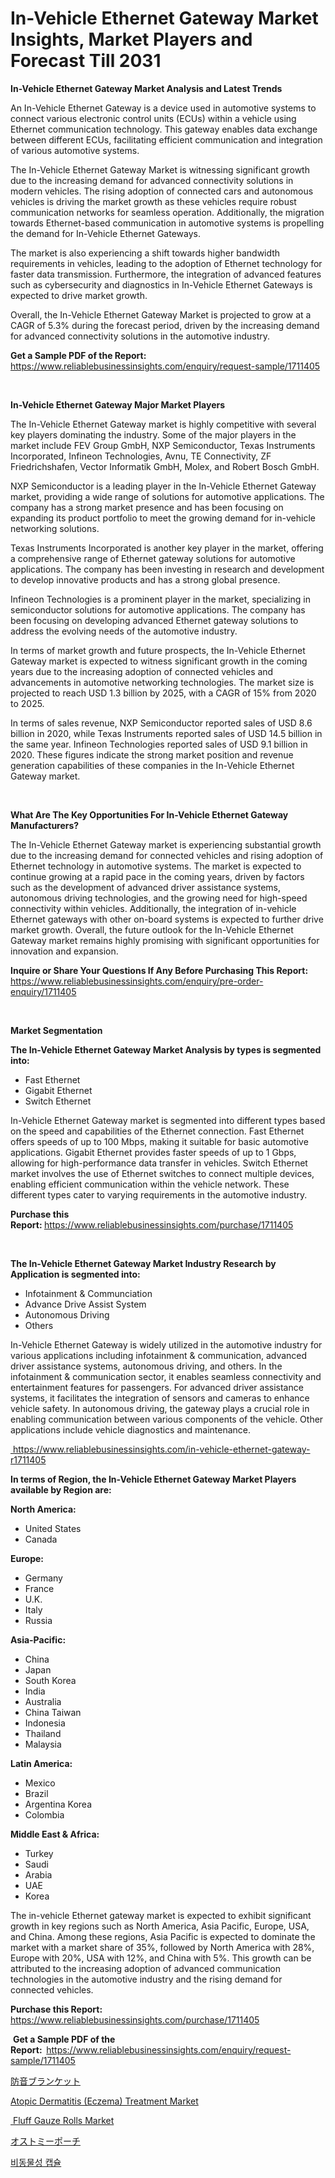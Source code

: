 <p><h1>In-Vehicle Ethernet Gateway Market Insights, Market Players and Forecast Till 2031</h1></p><p><strong>In-Vehicle Ethernet Gateway Market Analysis and Latest Trends</strong></p>
<p><p>An In-Vehicle Ethernet Gateway is a device used in automotive systems to connect various electronic control units (ECUs) within a vehicle using Ethernet communication technology. This gateway enables data exchange between different ECUs, facilitating efficient communication and integration of various automotive systems.</p><p>The In-Vehicle Ethernet Gateway Market is witnessing significant growth due to the increasing demand for advanced connectivity solutions in modern vehicles. The rising adoption of connected cars and autonomous vehicles is driving the market growth as these vehicles require robust communication networks for seamless operation. Additionally, the migration towards Ethernet-based communication in automotive systems is propelling the demand for In-Vehicle Ethernet Gateways.</p><p>The market is also experiencing a shift towards higher bandwidth requirements in vehicles, leading to the adoption of Ethernet technology for faster data transmission. Furthermore, the integration of advanced features such as cybersecurity and diagnostics in In-Vehicle Ethernet Gateways is expected to drive market growth.</p><p>Overall, the In-Vehicle Ethernet Gateway Market is projected to grow at a CAGR of 5.3% during the forecast period, driven by the increasing demand for advanced connectivity solutions in the automotive industry.</p></p>
<p><strong>Get a Sample PDF of the Report:&nbsp;</strong> <a href="https://www.reliablebusinessinsights.com/enquiry/request-sample/1711405">https://www.reliablebusinessinsights.com/enquiry/request-sample/1711405</a></p>
<p>&nbsp;</p>
<p><strong>In-Vehicle Ethernet Gateway Major Market Players</strong></p>
<p><p>The In-Vehicle Ethernet Gateway market is highly competitive with several key players dominating the industry. Some of the major players in the market include FEV Group GmbH, NXP Semiconductor, Texas Instruments Incorporated, Infineon Technologies, Avnu, TE Connectivity, ZF Friedrichshafen, Vector Informatik GmbH, Molex, and Robert Bosch GmbH.</p><p>NXP Semiconductor is a leading player in the In-Vehicle Ethernet Gateway market, providing a wide range of solutions for automotive applications. The company has a strong market presence and has been focusing on expanding its product portfolio to meet the growing demand for in-vehicle networking solutions.</p><p>Texas Instruments Incorporated is another key player in the market, offering a comprehensive range of Ethernet gateway solutions for automotive applications. The company has been investing in research and development to develop innovative products and has a strong global presence.</p><p>Infineon Technologies is a prominent player in the market, specializing in semiconductor solutions for automotive applications. The company has been focusing on developing advanced Ethernet gateway solutions to address the evolving needs of the automotive industry.</p><p>In terms of market growth and future prospects, the In-Vehicle Ethernet Gateway market is expected to witness significant growth in the coming years due to the increasing adoption of connected vehicles and advancements in automotive networking technologies. The market size is projected to reach USD 1.3 billion by 2025, with a CAGR of 15% from 2020 to 2025.</p><p>In terms of sales revenue, NXP Semiconductor reported sales of USD 8.6 billion in 2020, while Texas Instruments reported sales of USD 14.5 billion in the same year. Infineon Technologies reported sales of USD 9.1 billion in 2020. These figures indicate the strong market position and revenue generation capabilities of these companies in the In-Vehicle Ethernet Gateway market.</p></p>
<p>&nbsp;</p>
<p><strong>What Are The Key Opportunities For In-Vehicle Ethernet Gateway Manufacturers?</strong></p>
<p><p>The In-Vehicle Ethernet Gateway market is experiencing substantial growth due to the increasing demand for connected vehicles and rising adoption of Ethernet technology in automotive systems. The market is expected to continue growing at a rapid pace in the coming years, driven by factors such as the development of advanced driver assistance systems, autonomous driving technologies, and the growing need for high-speed connectivity within vehicles. Additionally, the integration of in-vehicle Ethernet gateways with other on-board systems is expected to further drive market growth. Overall, the future outlook for the In-Vehicle Ethernet Gateway market remains highly promising with significant opportunities for innovation and expansion.</p></p>
<p><strong>Inquire or Share Your Questions If Any Before Purchasing This Report:</strong> <a href="https://www.reliablebusinessinsights.com/enquiry/pre-order-enquiry/1711405">https://www.reliablebusinessinsights.com/enquiry/pre-order-enquiry/1711405</a></p>
<p>&nbsp;</p>
<p><strong>Market Segmentation</strong></p>
<p><strong>The In-Vehicle Ethernet Gateway Market Analysis by types is segmented into:</strong></p>
<p><ul><li>Fast Ethernet</li><li>Gigabit Ethernet</li><li>Switch Ethernet</li></ul></p>
<p><p>In-Vehicle Ethernet Gateway market is segmented into different types based on the speed and capabilities of the Ethernet connection. Fast Ethernet offers speeds of up to 100 Mbps, making it suitable for basic automotive applications. Gigabit Ethernet provides faster speeds of up to 1 Gbps, allowing for high-performance data transfer in vehicles. Switch Ethernet market involves the use of Ethernet switches to connect multiple devices, enabling efficient communication within the vehicle network. These different types cater to varying requirements in the automotive industry.</p></p>
<p><strong>Purchase this Report:&nbsp;</strong><a href="https://www.reliablebusinessinsights.com/purchase/1711405">https://www.reliablebusinessinsights.com/purchase/1711405</a></p>
<p>&nbsp;</p>
<p><strong>The In-Vehicle Ethernet Gateway Market Industry Research by Application is segmented into:</strong></p>
<p><ul><li>Infotainment & Communciation</li><li>Advance Drive Assist System</li><li>Autonomous Driving</li><li>Others</li></ul></p>
<p><p>In-Vehicle Ethernet Gateway is widely utilized in the automotive industry for various applications including infotainment & communication, advanced driver assistance systems, autonomous driving, and others. In the infotainment & communication sector, it enables seamless connectivity and entertainment features for passengers. For advanced driver assistance systems, it facilitates the integration of sensors and cameras to enhance vehicle safety. In autonomous driving, the gateway plays a crucial role in enabling communication between various components of the vehicle. Other applications include vehicle diagnostics and maintenance.</p></p>
<p><a href="https://www.reliablebusinessinsights.com/in-vehicle-ethernet-gateway-r1711405">&nbsp;https://www.reliablebusinessinsights.com/in-vehicle-ethernet-gateway-r1711405</a></p>
<p><strong>In terms of Region, the In-Vehicle Ethernet Gateway Market Players available by Region are:</strong></p>
<p>
    <p> <strong> North America: </strong>
        <ul>
            <li>United States</li>
            <li>Canada</li>
        </ul>
        </p> 
    <p> <strong> Europe: </strong>
        <ul>
            <li>Germany</li>
            <li>France</li>
            <li>U.K.</li>
            <li>Italy</li>
            <li>Russia</li>
        </ul>
        </p> 
    <p> <strong> Asia-Pacific: </strong>
        <ul>
            <li>China</li>
            <li>Japan</li>
            <li>South Korea</li>
            <li>India</li>
            <li>Australia</li>
            <li>China Taiwan</li>
            <li>Indonesia</li>
            <li>Thailand</li>
            <li>Malaysia</li>
        </ul>
        </p> 
    <p> <strong> Latin America: </strong>
        <ul>
            <li>Mexico</li>
            <li>Brazil</li>
            <li>Argentina Korea</li>
            <li>Colombia</li>
        </ul>
        </p> 
    <p> <strong> Middle East & Africa: </strong>
        <ul>
            <li>Turkey</li>
            <li>Saudi</li>
            <li>Arabia</li>
            <li>UAE</li>
            <li>Korea</li>
        </ul>
    </p>
    </p>
<p><p>The in-vehicle Ethernet gateway market is expected to exhibit significant growth in key regions such as North America, Asia Pacific, Europe, USA, and China. Among these regions, Asia Pacific is expected to dominate the market with a market share of 35%, followed by North America with 28%, Europe with 20%, USA with 12%, and China with 5%. This growth can be attributed to the increasing adoption of advanced communication technologies in the automotive industry and the rising demand for connected vehicles.</p></p>
<p><strong>Purchase this Report: </strong><a href="https://www.reliablebusinessinsights.com/purchase/1711405">https://www.reliablebusinessinsights.com/purchase/1711405</a></p>
<p>&nbsp;<strong>Get a Sample PDF of the Report:&nbsp;&nbsp;</strong><a href="https://www.reliablebusinessinsights.com/enquiry/request-sample/1711405">https://www.reliablebusinessinsights.com/enquiry/request-sample/1711405</a></p>
<p><strong></strong></p>
<p><p><a href="https://github.com/JessKilback/Market-Research-Report-List-1/blob/main/5914443126813.md">防音ブランケット</a></p><p><a href="https://github.com/EveKerluke2023/Market-Research-Report-List-1/blob/main/atopic-dermatitis-eczema-treatment-market.md">Atopic Dermatitis (Eczema) Treatment Market</a></p><p><a href="https://github.com/angeliabkratze/Market-Research-Report-List-1/blob/main/fluff-gauze-rolls-market.md"> Fluff Gauze Rolls Market</a></p><p><a href="https://github.com/xemfu2379520/Market-Research-Report-List-2/blob/main/3374360126814.md">オストミーポーチ</a></p><p><a href="https://github.com/OliverBarry1954/Market-Research-Report-List-1/blob/main/1531161107193.md">비동물성 캡슐</a></p></p>